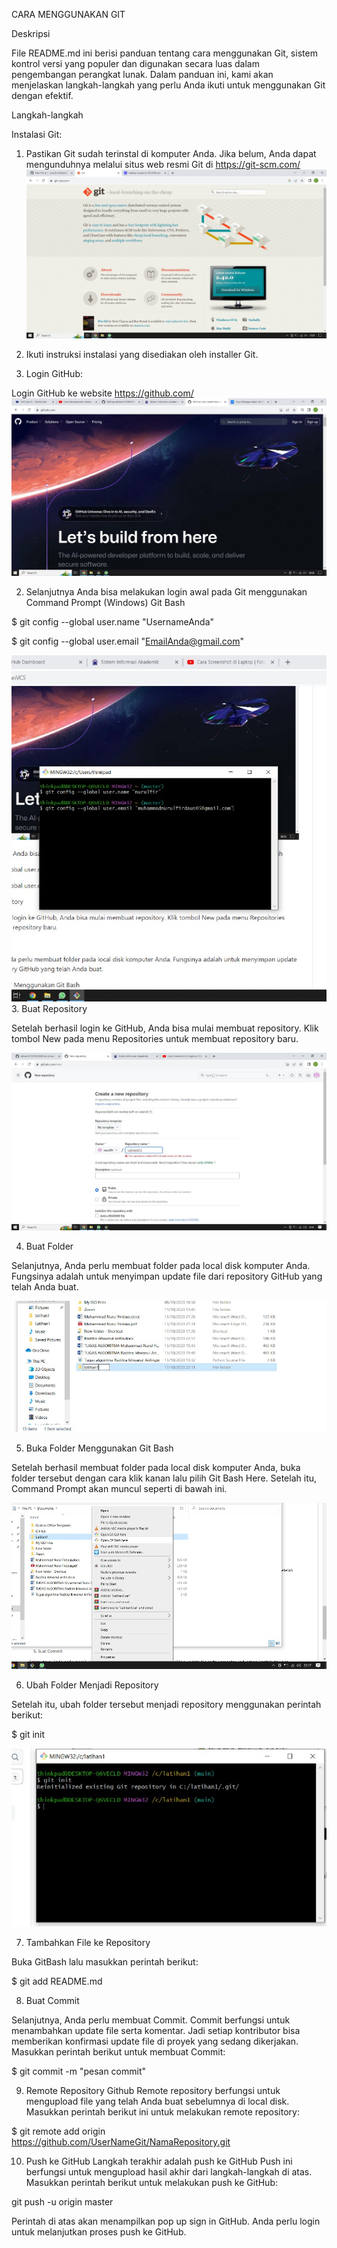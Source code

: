 CARA MENGGUNAKAN GIT

Deskripsi

File README.md ini berisi panduan tentang cara menggunakan Git, sistem kontrol versi yang populer dan digunakan secara luas dalam pengembangan perangkat lunak. Dalam panduan ini, kami akan menjelaskan langkah-langkah yang perlu Anda ikuti untuk menggunakan Git dengan efektif.

Langkah-langkah

Instalasi Git:
1. Pastikan Git sudah terinstal di komputer Anda. Jika belum, Anda dapat mengunduhnya melalui situs web resmi Git di https://git-scm.com/
![alt text](https://github.com/nurulfir/latihanVCS/blob/nurulfir-patch-1/Gambar1.jpg?raw=true)
2. Ikuti instruksi instalasi yang disediakan oleh installer Git.

1. Login GitHub:

Login GitHub ke website https://github.com/
![alt text](https://github.com/nurulfir/latihanVCS/blob/main/WhatsApp%20Image%202023-10-17%20at%2018.56.32_af1ef305.jpg?raw=true)

2. Selanjutnya Anda bisa melakukan login awal pada Git menggunakan Command Prompt (Windows) Git Bash

$ git config --global user.name "UsernameAnda"

$ git config --global user.email "EmailAnda@gmail.com"

![alt text](https://github.com/nurulfir/latihanVCS/blob/main/WhatsApp%20Image%202023-10-18%20at%2000.11.10_32ad7fd0.jpg?raw=true)
3. Buat Repository

Setelah berhasil login ke GitHub, Anda bisa mulai membuat repository. Klik tombol New pada menu Repositories untuk membuat repository baru.

![alt text](https://github.com/nurulfir/latihanVCS/blob/main/WhatsApp%20Image%202023-10-18%20at%2000.14.22_d430e05a.jpg?raw=true)

4. Buat Folder

Selanjutnya, Anda perlu membuat folder pada local disk komputer Anda. Fungsinya adalah untuk menyimpan update file dari repository GitHub yang telah Anda buat.

![alt text](https://github.com/nurulfir/latihanVCS/blob/main/WhatsApp%20Image%202023-10-17%20at%2022.12.02_1e8b0c0d.jpg?raw=true)

5. Buka Folder Menggunakan Git Bash

Setelah berhasil membuat folder pada local disk komputer Anda,  buka folder tersebut dengan cara klik kanan lalu pilih Git Bash Here. Setelah itu, Command Prompt akan muncul seperti di bawah ini.

![alt text](https://github.com/nurulfir/latihanVCS/blob/main/WhatsApp%20Image%202023-10-17%20at%2022.18.47_36bd0e61.jpg?raw=true)

6. Ubah Folder Menjadi Repository

Setelah itu, ubah folder tersebut menjadi repository menggunakan perintah berikut:

$ git init

![alt text](https://github.com/nurulfir/latihanVCS/blob/main/WhatsApp%20Image%202023-10-17%20at%2022.24.52_bddab21c.jpg?raw=true)

7. Tambahkan File ke Repository

Buka GitBash lalu masukkan perintah berikut:

$ git add README.md

8. Buat Commit

Selanjutnya, Anda perlu membuat Commit. Commit berfungsi untuk menambahkan update file serta komentar. Jadi setiap kontributor bisa memberikan konfirmasi update file di proyek yang sedang dikerjakan. Masukkan perintah berikut untuk membuat Commit:

$ git commit -m "pesan commit"

9. Remote Repository Github
Remote repository berfungsi untuk mengupload file yang telah Anda buat sebelumnya di local disk. Masukkan perintah berikut ini untuk melakukan remote repository:

$ git remote add origin https://github.com/UserNameGit/NamaRepository.git

10. Push ke GitHub 
Langkah terakhir adalah push ke GitHub Push ini berfungsi untuk mengupload hasil akhir dari langkah-langkah di atas. Masukkan perintah berikut untuk melakukan push ke GitHub:

git push -u origin master

Perintah di atas akan menampilkan pop up sign in GitHub. Anda perlu login untuk melanjutkan proses push ke GitHub.
